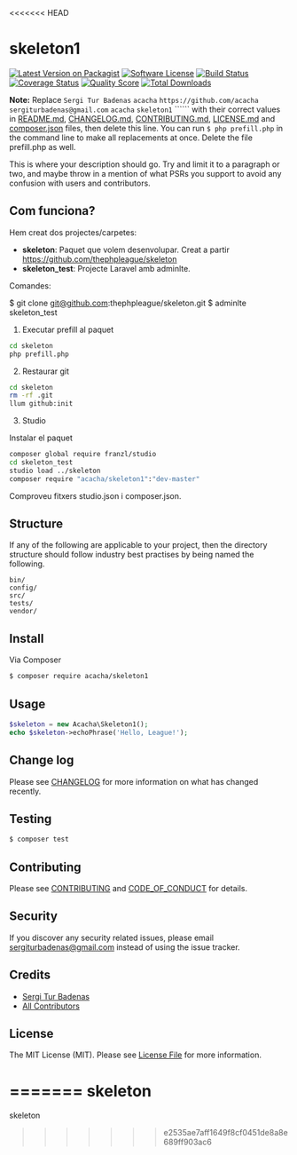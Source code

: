 <<<<<<< HEAD
# skeleton1

[![Latest Version on Packagist][ico-version]][link-packagist]
[![Software License][ico-license]](LICENSE.md)
[![Build Status][ico-travis]][link-travis]
[![Coverage Status][ico-scrutinizer]][link-scrutinizer]
[![Quality Score][ico-code-quality]][link-code-quality]
[![Total Downloads][ico-downloads]][link-downloads]

**Note:** Replace ```Sergi Tur Badenas``` ```acacha``` ```https://github.com/acacha``` ```sergiturbadenas@gmail.com``` ```acacha``` ```skeleton1``` `````` with their correct values in [README.md](README.md), [CHANGELOG.md](CHANGELOG.md), [CONTRIBUTING.md](CONTRIBUTING.md), [LICENSE.md](LICENSE.md) and [composer.json](composer.json) files, then delete this line. You can run `$ php prefill.php` in the command line to make all replacements at once. Delete the file prefill.php as well.

This is where your description should go. Try and limit it to a paragraph or two, and maybe throw in a mention of what
PSRs you support to avoid any confusion with users and contributors.

## Com funciona?

Hem creat dos projectes/carpetes:
- **skeleton**: Paquet que volem desenvolupar. Creat a partir https://github.com/thephpleague/skeleton
- **skeleton_test**: Projecte Laravel amb adminlte.

Comandes:

 $ git clone git@github.com:thephpleague/skeleton.git
 $ adminlte skeleton_test 

1)  Executar prefill al paquet

```bash
cd skeleton
php prefill.php
```

2) Restaurar git
        
```bash
cd skeleton
rm -rf .git
llum github:init
```

3) Studio

Instalar el paquet

```bash
composer global require franzl/studio
cd skeleton_test
studio load ../skeleton
composer require "acacha/skeleton1":"dev-master"
```

Comproveu fitxers studio.json i composer.json.
 
## Structure

If any of the following are applicable to your project, then the directory structure should follow industry best practises by being named the following.

```
bin/        
config/
src/
tests/
vendor/
```


## Install

Via Composer

``` bash
$ composer require acacha/skeleton1
```

## Usage

``` php
$skeleton = new Acacha\Skeleton1();
echo $skeleton->echoPhrase('Hello, League!');
```

## Change log

Please see [CHANGELOG](CHANGELOG.md) for more information on what has changed recently.

## Testing

``` bash
$ composer test
```

## Contributing

Please see [CONTRIBUTING](CONTRIBUTING.md) and [CODE_OF_CONDUCT](CODE_OF_CONDUCT.md) for details.

## Security

If you discover any security related issues, please email sergiturbadenas@gmail.com instead of using the issue tracker.

## Credits

- [Sergi Tur Badenas][link-author]
- [All Contributors][link-contributors]

## License

The MIT License (MIT). Please see [License File](LICENSE.md) for more information.

[ico-version]: https://img.shields.io/packagist/v/acacha/skeleton1.svg?style=flat-square
[ico-license]: https://img.shields.io/badge/license-MIT-brightgreen.svg?style=flat-square
[ico-travis]: https://img.shields.io/travis/acacha/skeleton1/master.svg?style=flat-square
[ico-scrutinizer]: https://img.shields.io/scrutinizer/coverage/g/acacha/skeleton1.svg?style=flat-square
[ico-code-quality]: https://img.shields.io/scrutinizer/g/acacha/skeleton1.svg?style=flat-square
[ico-downloads]: https://img.shields.io/packagist/dt/acacha/skeleton1.svg?style=flat-square

[link-packagist]: https://packagist.org/packages/acacha/skeleton1
[link-travis]: https://travis-ci.org/acacha/skeleton1
[link-scrutinizer]: https://scrutinizer-ci.com/g/acacha/skeleton1/code-structure
[link-code-quality]: https://scrutinizer-ci.com/g/acacha/skeleton1
[link-downloads]: https://packagist.org/packages/acacha/skeleton1
[link-author]: https://github.com/acacha
[link-contributors]: ../../contributors
=======
skeleton
========

skeleton
>>>>>>> e2535ae7aff1649f8cf0451de8a8e689ff903ac6

